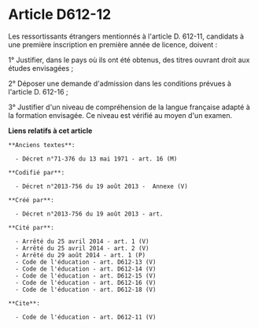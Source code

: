 # Article D612-12

Les ressortissants étrangers mentionnés à l'article D. 612-11, candidats à une première inscription en première année de
licence, doivent : 

1° Justifier, dans le pays où ils ont été obtenus, des titres ouvrant droit aux études envisagées ; 

2° Déposer une demande d'admission dans les conditions prévues à l'article D. 612-16 ; 

3° Justifier d'un niveau de compréhension de la langue française adapté à la formation envisagée. Ce niveau est vérifié au
moyen d'un examen.

**Liens relatifs à cet article**

	**Anciens textes**:

	  - Décret n°71-376 du 13 mai 1971 - art. 16 (M)

	**Codifié par**:

	  - Décret n°2013-756 du 19 août 2013 -  Annexe (V)

	**Créé par**:

	  - Décret n°2013-756 du 19 août 2013 - art.

	**Cité par**:

	  - Arrêté du 25 avril 2014 - art. 1 (V)
	  - Arrêté du 25 avril 2014 - art. 2 (V)
	  - Arrêté du 29 août 2014 - art. 1 (P)
	  - Code de l'éducation - art. D612-13 (V)
	  - Code de l'éducation - art. D612-14 (V)
	  - Code de l'éducation - art. D612-15 (V)
	  - Code de l'éducation - art. D612-16 (V)
	  - Code de l'éducation - art. D612-18 (V)

	**Cite**:

	  - Code de l'éducation - art. D612-11 (V)
